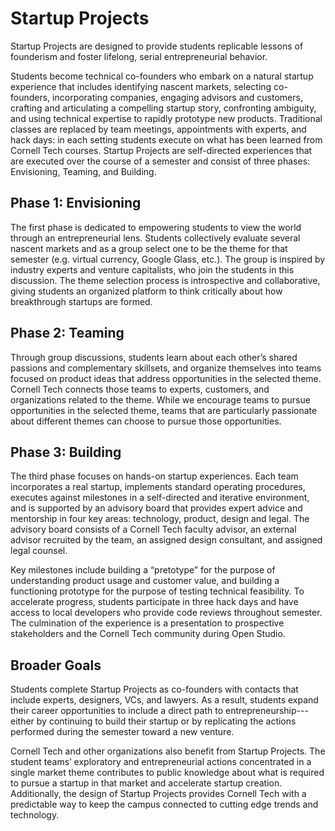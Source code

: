 # Startup Projects

Startup Projects are designed to provide students replicable lessons of founderism and foster lifelong, serial entrepreneurial behavior.

Students become technical co-founders who embark on a natural startup experience that includes identifying nascent markets, selecting co-founders, incorporating companies, engaging advisors and customers, crafting and articulating a compelling startup story, confronting ambiguity, and using technical expertise to rapidly prototype new products. Traditional classes are replaced by team meetings, appointments with experts, and hack days: in each setting students execute on what has been learned from Cornell Tech courses. Startup Projects are self-directed experiences that are executed over the course of a semester and consist of three phases: Envisioning, Teaming, and Building.

## Phase 1: Envisioning

The first phase is dedicated to empowering students to view the world through an entrepreneurial lens. Students collectively evaluate several nascent markets and as a group select one to be the theme for that semester (e.g. virtual currency, Google Glass, etc.). The group is inspired by industry experts and venture capitalists, who join the students in this discussion. The theme selection process is introspective and collaborative, giving students an organized platform to think critically about how breakthrough startups are formed.

## Phase 2: Teaming

Through group discussions, students learn about each other’s shared passions and complementary skillsets, and organize themselves into teams focused on product ideas that address opportunities in the selected theme. Cornell Tech connects those teams to experts, customers, and organizations related to the theme. While we encourage teams to pursue opportunities in the selected theme, teams that are particularly passionate about different themes can choose to pursue those opportunities.

## Phase 3: Building

The third phase focuses on hands-on startup experiences. Each team incorporates a real startup, implements standard operating procedures, executes against milestones in a self-directed and iterative environment, and is supported by an advisory board that provides expert advice and mentorship in four key areas: technology, product, design and legal. The advisory board consists of a Cornell Tech faculty advisor, an external advisor recruited by the team, an assigned design consultant, and assigned legal counsel.

Key milestones include building a “pretotype” for the purpose of understanding product usage and customer value, and building a functioning prototype for the purpose of testing technical feasibility. To accelerate progress, students participate in three hack days and have access to local developers who provide code reviews throughout semester. The culmination of the experience is a presentation to prospective stakeholders and the Cornell Tech community during Open Studio.

## Broader Goals

Students complete Startup Projects as co-founders with contacts that include experts, designers, VCs, and lawyers. As a result, students expand their career opportunities to include a direct path to entrepreneurship---either by continuing to build their startup or by replicating the actions performed during the semester toward a new venture.

Cornell Tech and other organizations also benefit from Startup Projects. The student teams’ exploratory and entrepreneurial actions concentrated in a single market theme contributes to public knowledge about what is required to pursue a startup in that market and accelerate startup creation. Additionally, the design of Startup Projects provides Cornell Tech with a predictable way to keep the campus connected to cutting edge trends and technology.
